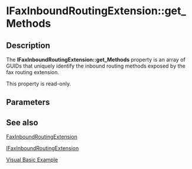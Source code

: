 # IFaxInboundRoutingExtension::get_Methods

## Description

The **IFaxInboundRoutingExtension::get_Methods** property is an array of GUIDs that uniquely identify the inbound routing methods exposed by the fax routing extension.

This property is read-only.

## Parameters

## See also

[FaxInboundRoutingExtension](https://learn.microsoft.com/previous-versions/windows/desktop/fax/-mfax-faxinboundroutingextension)

[IFaxInboundRoutingExtension](https://learn.microsoft.com/previous-versions/windows/desktop/api/faxcomex/nn-faxcomex-ifaxinboundroutingextension)

[Visual Basic Example](https://learn.microsoft.com/previous-versions/windows/desktop/fax/-mfax-managing-routing-extensions-and-routing-methods)